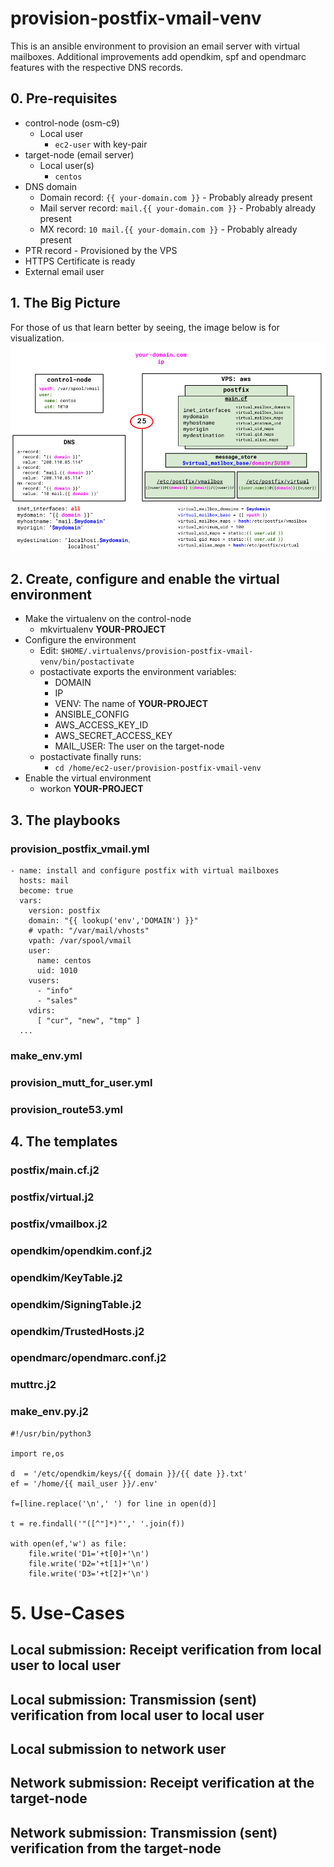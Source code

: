 # provision-postfix-vmail-venv

This is an ansible environment to provision an email server with virtual mailboxes. Additional improvements add opendkim, spf and opendmarc features with the respective DNS records.

## 0. Pre-requisites

* control-node (osm-c9)
  - Local user
    - `ec2-user` with key-pair
* target-node (email server)
  - Local user(s)
    - `centos`
* DNS domain
  - Domain record: `{{ your-domain.com }}` - Probably already present
  - Mail server record: `mail.{{ your-domain.com }}` - Probably already present
  - MX record:  `10 mail.{{ your-domain.com }}` - Probably already present
* PTR record - Provisioned by the VPS
* HTTPS Certificate is ready
* External email user

## 1. The Big Picture
For those of us that learn better by seeing, the image below is for visualization. 
![alt text](https://github.com/alephgamma/provision-postfix-vmail-venv/blob/master/postfix-vmail.png?raw=true)

## 2. Create, configure and enable the virtual environment

* Make the virtualenv on the control-node
  - mkvirtualenv **YOUR-PROJECT**
* Configure the environment
  - Edit: ```$HOME/.virtualenvs/provision-postfix-vmail-venv/bin/postactivate```
  - postactivate exports the environment variables:
    - DOMAIN
    - IP
    - VENV: The name of **YOUR-PROJECT**
    - ANSIBLE_CONFIG
    - AWS_ACCESS_KEY_ID
    - AWS_SECRET_ACCESS_KEY
    - MAIL_USER: The user on the target-node
  - postactivate finally runs:
    - `cd /home/ec2-user/provision-postfix-vmail-venv`
* Enable the virtual environment
  - workon **YOUR-PROJECT**

## 3. The playbooks

### provision_postfix_vmail.yml
```
- name: install and configure postfix with virtual mailboxes
  hosts: mail
  become: true
  vars:
    version: postfix
    domain: "{{ lookup('env','DOMAIN') }}"
    # vpath: "/var/mail/vhosts"
    vpath: /var/spool/vmail
    user:
      name: centos
      uid: 1010
    vusers:
      - "info"
      - "sales"
    vdirs:
      [ "cur", "new", "tmp" ]
  ...
```
### make_env.yml
### provision_mutt_for_user.yml
### provision_route53.yml

## 4. The templates

### postfix/main.cf.j2
### postfix/virtual.j2
### postfix/vmailbox.j2

### opendkim/opendkim.conf.j2
### opendkim/KeyTable.j2
### opendkim/SigningTable.j2
### opendkim/TrustedHosts.j2

### opendmarc/opendmarc.conf.j2

### muttrc.j2

### make_env.py.j2
```
#!/usr/bin/python3

import re,os

d  = '/etc/opendkim/keys/{{ domain }}/{{ date }}.txt'
ef = '/home/{{ mail_user }}/.env'

f=[line.replace('\n',' ') for line in open(d)]

t = re.findall('"([^"]*)"',' '.join(f))

with open(ef,'w') as file:
    file.write('D1='+t[0]+'\n')
    file.write('D2='+t[1]+'\n')
    file.write('D3='+t[2]+'\n')
```

# 5. Use-Cases

## Local submission: Receipt verification from local user to local user 

## Local submission: Transmission (sent) verification from local user to local user

## Local submission to network user

## Network submission: Receipt verification at the target-node

## Network submission: Transmission (sent) verification from the target-node

